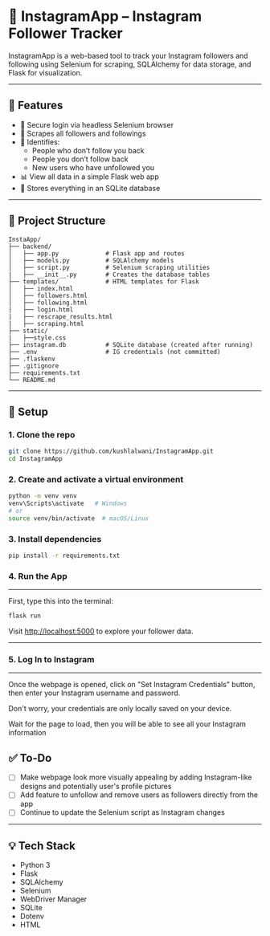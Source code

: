 # 📸 InstagramApp – Instagram Follower Tracker

InstagramApp is a web-based tool to track your Instagram followers and following using Selenium for scraping, SQLAlchemy for data storage, and Flask for visualization.

---

## 🚀 Features

- 🔐 Secure login via headless Selenium browser  
- 👥 Scrapes all followers and followings  
- 🔄 Identifies:
  - People who don’t follow you back
  - People you don’t follow back  
  - New users who have unfollowed you
- 📊 View all data in a simple Flask web app  
- 🧠 Stores everything in an SQLite database  

---

## 🧱 Project Structure

```
InstaApp/
├── backend/
│   ├── app.py             # Flask app and routes
│   ├── models.py          # SQLAlchemy models
│   ├── script.py          # Selenium scraping utilities
|   ├── __init__.py        # Creates the database tables
├── templates/             # HTML templates for Flask
│   ├── index.html
│   ├── followers.html
│   ├── following.html
|   ├── login.html
|   ├── rescrape_results.html
|   ├── scraping.html
├── static/
|   ├──style.css
├── instagram.db           # SQLite database (created after running)
├── .env                   # IG credentials (not committed)
├── .flaskenv
├── .gitignore
├── requirements.txt
└── README.md
```

---

## 🧪 Setup

### 1. Clone the repo

```bash
git clone https://github.com/kushlalwani/InstagramApp.git
cd InstagramApp
```

### 2. Create and activate a virtual environment

```bash
python -m venv venv
venv\Scripts\activate   # Windows
# or
source venv/bin/activate  # macOS/Linux
```

### 3. Install dependencies

```bash
pip install -r requirements.txt
```

### 4. Run the App
---

First, type this into the terminal:

```bash
flask run
```

Visit [http://localhost:5000](http://localhost:5000) to explore your follower data.

---

### 5. Log In to Instagram
---

Once the webpage is opened, click on "Set Instagram Credentials" button, then enter your Instagram username and password.

Don't worry, your credentials are only locally saved on your device. 

Wait for the page to load, then you will be able to see all your Instagram information

## ✅ To-Do

- [ ] Make webpage look more visually appealing by adding Instagram-like designs and potentially user's profile pictures
- [ ] Add feature to unfollow and remove users as followers directly from the app
- [ ] Continue to update the Selenium script as Instagram changes

---

## 💡 Tech Stack

- Python 3
- Flask
- SQLAlchemy
- Selenium
- WebDriver Manager
- SQLite
- Dotenv
- HTML

